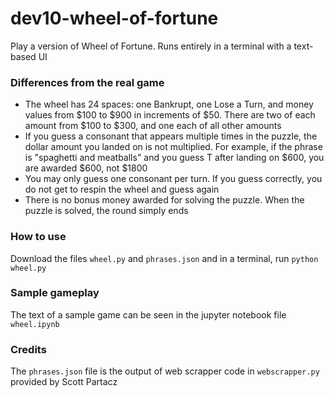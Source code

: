 # dev10-wheel-of-fortune

Play a version of Wheel of Fortune. Runs entirely in a terminal with a text-based UI

### Differences from the real game

- The wheel has 24 spaces: one Bankrupt, one Lose a Turn, and money values from $100 to $900 in increments of $50. There are two of each amount from $100 to $300, and one each of all other amounts
- If you guess a consonant that appears multiple times in the puzzle, the dollar amount you landed on is not multiplied. For example, if the phrase is "spaghetti and meatballs" and you guess T after landing on $600, you are awarded $600, not $1800
- You may only guess one consonant per turn. If you guess correctly, you do not get to respin the wheel and guess again
- There is no bonus money awarded for solving the puzzle. When the puzzle is solved, the round simply ends

### How to use

Download the files `wheel.py` and `phrases.json` and in a terminal, run `python wheel.py`

### Sample gameplay

The text of a sample game can be seen in the jupyter notebook file `wheel.ipynb`

### Credits

The `phrases.json` file is the output of web scrapper code in `webscrapper.py` provided by Scott Partacz
